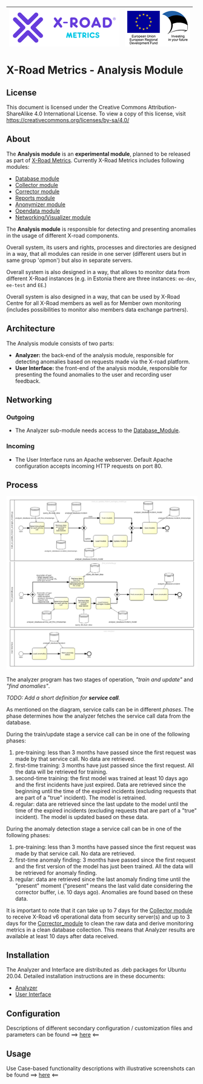 
| [![X-ROAD](img/xroad-metrics-100.png)](https://x-road.global/) | ![European Union / European Regional Development Fund / Investing in your future](img/eu_rdf_100_en.png "Documents that are tagged with EU/SF logos must keep the logos until 1.11.2022. If it has not stated otherwise in the documentation. If new documentation is created  using EU/SF resources the logos must be tagged appropriately so that the deadline for logos could be found.") |
| :-------------------------------------------------- | -------------------------: |

# X-Road Metrics - Analysis Module

## License <!-- omit in toc -->

This document is licensed under the Creative Commons Attribution-ShareAlike 4.0 International License.
To view a copy of this license, visit <https://creativecommons.org/licenses/by-sa/4.0/>

## About

The **Analysis module** is an **experimental module**, planned to be released as part of [X-Road Metrics](../README.md).
Currently X-Road Metrics includes following modules:
 - [Database module](../database_module.md)
 - [Collector module](../collector_module.md)
 - [Corrector module](../corrector_module.md) 
 - [Reports module](../reports_module.md) 
 - [Anonymizer module](../anonymizer_module.md)
 - [Opendata module](../opendata_module.md) 
 - [Networking/Visualizer module](../networking_module.md)


The **Analysis module** is responsible for detecting and presenting anomalies in the usage of different X-road components. 

Overall system, its users and rights, processes and directories are designed in a way, that all modules can reside in one server (different users but in same group 'opmon') but also in separate servers. 

Overall system is also designed in a way, that allows to monitor data from different X-Road instances (e.g. in 
Estonia there are three instances: `ee-dev`, `ee-test` and `EE`.)

Overall system is also designed in a way, that can be used by X-Road Centre for all X-Road members as well as for Member own monitoring (includes possibilities to monitor also members data exchange partners).

## Architecture

The Analysis module consists of two parts:

- **Analyzer:** the back-end of the analysis module, responsible for detecting anomalies based on requests made via the X-road platform.
- **User Interface:** the front-end of the analysis module, responsible for presenting the found anomalies to the user and recording user feedback.

## Networking

### Outgoing
- The Analyzer sub-module needs access to the [Database_Module](../database_module.md).

### Incoming
- The User Interface runs an Apache webserver. Default Apache configuration accepts incoming HTTP requests on port 80. 

## Process
![analysis module diagram](img/analysis_module/x_road_analyzer.png "Analysis module diagram")

The analyzer program has two stages of operation, *"train and update"* and *"find anomalies"*. 

*TODO: Add a short definition for **service call**.*

As mentioned on the diagram, service calls can be in different *phases*. The phase determines how the analyzer fetches the service call data from the database.

During the train/update stage a service call can be in one of the following phases:

1) pre-training: less than 3 months have passed since the first request was made by that service call. No data are retrieved.
2) first-time training: 3 months have just passed since the first request. All the data will be retrieved for training.
3) second-time training: the first model was trained at least 10 days ago and the first incidents have just expired. Data are retrieved since the beginning until the time of the expired incidents (excluding requests that are part of a "true" incident). The model is retrained.
4) regular: data are retrieved since the last update to the model until the time of the expired incidents (excluding requests that are part of a "true" incident). The model is updated based on these data.

During the anomaly detection stage a service call can be in one of the following phases:

1) pre-training: less than 3 months have passed since the first request was made by that service call. No data are retrieved.
2) first-time anomaly finding: 3 months have passed since the first request and the first version of the model has just been trained. All the data will be retrieved for anomaly finding.
3) regular: data are retrieved since the last anomaly finding time until the "present" moment ("present" means the last valid date considering the corrector buffer, i.e. 10 days ago). Anomalies are found based on these data.

It is important to note that it can take up to 7 days for the [Collector module](collector_module.md) to receive X-Road v6 operational data from security server(s) and up to 3 days for the [Corrector_module](corrector_module.md) to clean the raw data and derive monitoring metrics in a clean database collection.
This means that Analyzer results are available at least 10 days after data received.

## Installation
The Analyzer and Interface are distributed as .deb packages for Ubuntu 20.04. Detailed installation instructions are in these documents: 
* [Analyzer](analysis_module/analyzer_installation.md)
* [User Interface](analysis_module/ui_installation.md)

## Configuration
Descriptions of different secondary configuration / customization files and parameters can be found ==> [here](analysis_module/customization.md) <==

## Usage
Use Case-based functionality descriptions with illustrative screenshots can be found ==> [here](analysis_module/ui_usage.md) <==
